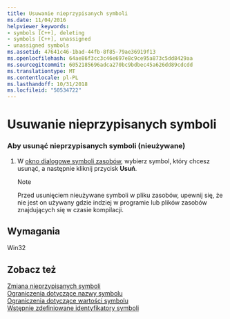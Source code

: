 ```yaml
---
title: Usuwanie nieprzypisanych symboli
ms.date: 11/04/2016
helpviewer_keywords:
- symbols [C++], deleting
- symbols [C++], unassigned
- unassigned symbols
ms.assetid: 47641c46-1bad-44fb-8f85-79ae36919f13
ms.openlocfilehash: 64ae86f3cc3c46e697e8c9ce95a873c5dd8429aa
ms.sourcegitcommit: 6052185696adca270bc9bdbec45a626dd89cdcdd
ms.translationtype: MT
ms.contentlocale: pl-PL
ms.lasthandoff: 10/31/2018
ms.locfileid: "50534722"
---
```

# <a name="deleting-unassigned-symbols"></a>Usuwanie nieprzypisanych symboli

### <a name="to-delete-an-unassigned-unused-symbol"></a>Aby usunąć nieprzypisanych symboli (nieużywane)

1. W [okno dialogowe symboli zasobów](../windows/resource-symbols-dialog-box.md), wybierz symbol, który chcesz usunąć, a następnie kliknij przycisk **Usuń**.

   > [!NOTE]
   > Przed usunięciem nieużywane symboli w pliku zasobów, upewnij się, że nie jest on używany gdzie indziej w programie lub plików zasobów znajdujących się w czasie kompilacji.

## <a name="requirements"></a>Wymagania

Win32

## <a name="see-also"></a>Zobacz też

[Zmiana nieprzypisanych symboli](../windows/changing-unassigned-symbols.md)<br/>
[Ograniczenia dotyczące nazwy symbolu](../windows/symbol-name-restrictions.md)<br/>
[Ograniczenia dotyczące wartości symbolu](../windows/symbol-value-restrictions.md)<br/>
[Wstępnie zdefiniowane identyfikatory symboli](../windows/predefined-symbol-ids.md)